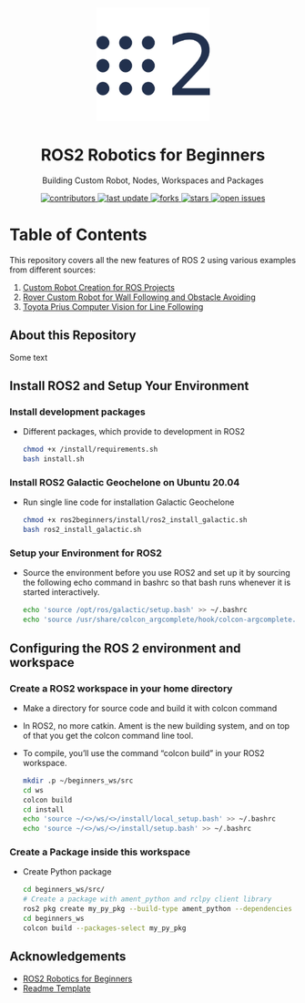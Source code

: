 <div align="center">

  <img src="assets/img/logo.png" alt="logo" width="200" height="auto" />
  <h1>ROS2 Robotics for Beginners</h1>
  <p>
    Building Custom Robot, Nodes, Workspaces and Packages
  </p>

  
<!-- Badges -->
<p>
  <a href="https://github.com/CagriCatik/ros2robotics/graphs/contributors">
    <img src="https://img.shields.io/github/contributors/cagricatik/ros2robotics" alt="contributors" />
  </a>
  <a href="">
    <img src="https://img.shields.io/github/last-commit/CagriCatik/ros2robotics" alt="last update" />
  </a>
  <a href="https://github.com/CagriCatik/ros2robotics/network/members">
    <img src="https://img.shields.io/github/forks/CagriCatik/ros2robotics" alt="forks" />
  </a>
  <a href="https://github.com/CagriCatik/ros2robotics/stargazers">
    <img src="https://img.shields.io/github/stars/CagriCatik/ros2robotics" alt="stars" />
  </a>
  <a href="https://github.com/CagriCatik/ros2robotics/issues/">
    <img src="https://img.shields.io/github/issues/CagriCatik/ros2robotics" alt="open issues" />
  </a>
</p>
   
 </div>



<!-- Table of Contents -->
# Table of Contents

This repository covers all the new features of ROS 2 using various examples from different sources:

1. [Custom Robot Creation for ROS Projects](https://github.com/CagriCatik/pg-ros/tree/main/5_ROS2_Robotics/part1)
2. [Rover Custom Robot for Wall Following and Obstacle Avoiding](https://github.com/CagriCatik/pg-ros/tree/main/5_ROS2_Robotics/part2)
3. [Toyota Prius Computer Vision for Line Following](https://github.com/CagriCatik/pg-ros/tree/main/5_ROS2_Robotics/part3)


<!-- About the Project -->
## About this Repository

Some text

## Install ROS2 and Setup Your Environment

### Install development packages

- Different packages, which provide to development in ROS2
  
  ```sh
  chmod +x /install/requirements.sh
  bash install.sh
  ```

### Install ROS2 Galactic Geochelone on Ubuntu 20.04

- Run single line code for installation Galactic Geochelone

  ```sh
  chmod +x ros2beginners/install/ros2_install_galactic.sh
  bash ros2_install_galactic.sh
  ```

### Setup your Environment for ROS2

- Source the environment before you use ROS2 and set up it by sourcing the following echo command in bashrc so that bash runs whenever it is started interactively.

  ```sh
  echo 'source /opt/ros/galactic/setup.bash' >> ~/.bashrc 
  echo 'source /usr/share/colcon_argcomplete/hook/colcon-argcomplete.bash' >> ~/.bashrc 
  ```

## Configuring the ROS 2 environment and workspace

### Create a ROS2 workspace in your home directory

- Make a directory for source code and build it with colcon command
- In ROS2, no more catkin. Ament is the new building system, and on top of that you get the colcon command line tool.
- To compile, you’ll use the command “colcon build” in your ROS2 workspace.

  ```sh
  mkdir .p ~/beginners_ws/src
  cd ws
  colcon build
  cd install
  echo 'source ~/<>/ws/<>/install/local_setup.bash' >> ~/.bashrc 
  echo 'source ~/<>/ws/<>/install/setup.bash' >> ~/.bashrc 
  ```

### Create a Package inside this workspace

- Create Python package
  
  ```sh
  cd beginners_ws/src/
  # Create a package with ament_python and rclpy client library
  ros2 pkg create my_py_pkg --build-type ament_python --dependencies rclpy
  cd beginners_ws
  colcon build --packages-select my_py_pkg
  ```


## Acknowledgements

 - [ROS2 Robotics for Beginners](https://www.udemy.com/course/ros2-ultimate-mobile-robotics-course-for-beginners-opencv/)
 - [Readme Template](https://github.com/othneildrew/Best-README-Template)
